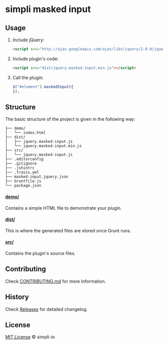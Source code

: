 # simpli masked input

## Usage

1. Include jQuery:

	```html
	<script src="http://ajax.googleapis.com/ajax/libs/jquery/2.0.0/jquery.min.js"></script>
	```

2. Include plugin's code:

	```html
	<script src="dist/jquery.masked-input.min.js"></script>
	```

3. Call the plugin:

	```javascript
	$("#element").maskedInput({
	});
	```

## Structure

The basic structure of the project is given in the following way:

```
├── demo/
│   └── index.html
├── dist/
│   ├── jquery.masked-input.js
│   └── jquery.masked-input.min.js
├── src/
│   └── jquery.masked-input.js
├── .editorconfig
├── .gitignore
├── .jshintrc
├── .travis.yml
├── masked-input.jquery.json
├── Gruntfile.js
└── package.json
```

#### [demo/](https://github.com/simpli/masked-input/tree/master/demo)

Contains a simple HTML file to demonstrate your plugin.

#### [dist/](https://github.com/simpli-io/masked-input/tree/master/dist)

This is where the generated files are stored once Grunt runs.

#### [src/](https://github.com/simpli-io/masked-input/tree/master/src)

Contains the plugin's source files.

## Contributing

Check [CONTRIBUTING.md](https://github.com/simpli-io/masked-input/blob/master/CONTRIBUTING.md) for more information.

## History

Check [Releases](https://github.com/simpli-io/simpli-io/releases) for detailed changelog.

## License

[MIT License](https://github.com/simpli-io/masked-input/blob/master/LICENSE.md) © simpli-io
